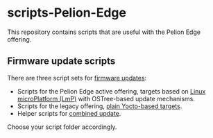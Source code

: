 # scripts-Pelion-Edge

This repository contains scripts that are useful with the Pelion Edge offering.

## Firmware update scripts

There are three script sets for [firmware updates](https://developer.pelion.com/docs/device-management-edge/latest/updating/index.html):

- Scripts for the Pelion Edge active offering, targets based on [Linux microPlatform (LmP)](https://github.com/PelionIoT/scripts-pelion-edge/tree/master/ostree) with OSTree-based update mechanisms.
- Scripts for the legacy offering, [plain Yocto-based targets](https://github.com/PelionIoT/scripts-pelion-edge/tree/master/legacy-yocto).
- Helper scripts for [combined update](https://github.com/PelionIoT/scripts-pelion-edge/tree/master/combined-update).

Choose your script folder accordingly.




